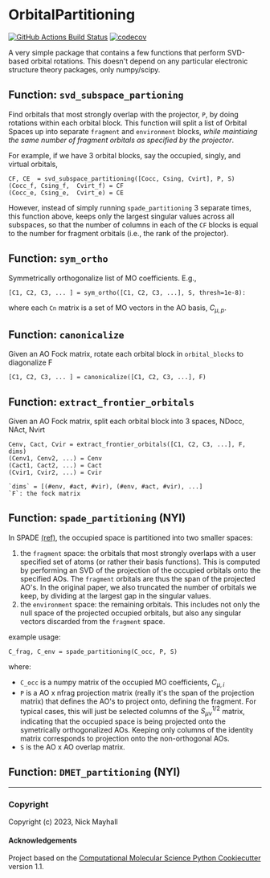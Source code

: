 OrbitalPartitioning
==============================
[//]: # (Badges)
[![GitHub Actions Build Status](https://github.com/nmayhall-vt/orbitalpartitioning/workflows/CI/badge.svg)](https://github.com/nmayhall-vt/orbitalpartitioning/actions?query=workflow%3ACI)
[![codecov](https://codecov.io/gh/nmayhall-vt/OrbitalPartitioning/branch/main/graph/badge.svg)](https://codecov.io/gh/nmayhall-vt/OrbitalPartitioning/branch/main)



A very simple package that contains a few functions that perform SVD-based orbital rotations. This doesn't depend on any particular electronic structure theory packages, only numpy/scipy. 

## Function: `svd_subspace_partioning`
Find orbitals that most strongly overlap with the projector, `P`,  by doing rotations within each orbital block. This function will split a list of Orbital Spaces up into separate `fragment` and `environment` blocks, _while maintiaing the same number of fragment orbitals as specified by the projector_. 

For example, if we have 3 orbital blocks, say the occupied, singly, and virtual orbitals, 

    CF, CE  = svd_subspace_partitioning([Cocc, Csing, Cvirt], P, S)
    (Cocc_f, Csing_f,  Cvirt_f) = CF
    (Cocc_e, Csing_e,  Cvirt_e) = CE

However, instead of simply running `spade_partitioning` 3 separate times, this function above, keeps only the largest singular values across all subspaces, so that the number of columns in each of the `CF` blocks is equal to the number for fragment orbitals (i.e., the rank of the projector).

## Function: `sym_ortho`

Symmetrically orthogonalize list of MO coefficients. E.g., 


    [C1, C2, C3, ... ] = sym_ortho([C1, C2, C3, ...], S, thresh=1e-8):
    
where each `Cn` matrix is a set of MO vectors in the AO basis, $C_{\mu,p}$. 

## Function: `canonicalize`
Given an AO Fock matrix, rotate each orbital block in `orbital_blocks` to diagonalize F

    [C1, C2, C3, ... ] = canonicalize([C1, C2, C3, ...], F)

## Function: `extract_frontier_orbitals`
Given an AO Fock matrix, split each orbital block into 3 spaces, NDocc, NAct, Nvirt


    Cenv, Cact, Cvir = extract_frontier_orbitals([C1, C2, C3, ...], F, dims)
    (Cenv1, Cenv2, ...) = Cenv
    (Cact1, Cact2, ...) = Cact
    (Cvir1, Cvir2, ...) = Cvir
    
    `dims` = [(#env, #act, #vir), (#env, #act, #vir), ...]
    `F`: the fock matrix  


## Function: `spade_partitioning` (NYI)
In SPADE [(ref)](https://pubs.acs.org/doi/10.1021/acs.jctc.8b01112), the occupied space is partitioned into two smaller spaces:
1. the `fragment` space: 
the orbitals that most strongly overlaps with a user specified set of atoms (or rather their basis functions). This is computed by performing an SVD of the projection of the occupied orbitals onto the specified AOs. The `fragment` orbitals are thus the span of the projected AO's. In the original paper, we also truncated the number of orbitals we keep, by dividing at the largest gap in the singular values. 
2. the `environment` space: 
the remaining orbitals. This includes not only the null space of the projected occupied orbitals, but also any singular vectors discarded from the `fragment` space. 

example usage:

    C_frag, C_env = spade_partitioning(C_occ, P, S)

where:
- `C_occ` is a numpy matrix of the occupied MO coefficients, $C_{\mu,i}$
- `P` is a AO x nfrag projection matrix (really it's the span of the projection matrix) that defines the AO's to project onto, defining the fragment. For typical cases, this will just be selected columns of the $S^{1/2}_{\mu\nu}$ matrix, indicating that the occupied space is being projected onto the symetrically orthogonalized AOs. Keeping only columns of the identity matrix corresponds to projection onto the non-orthogonal AOs. 
- `S` is the AO x AO overlap matrix. 

## Function: `DMET_partitioning` (NYI)

---
### Copyright

Copyright (c) 2023, Nick Mayhall


#### Acknowledgements
 
Project based on the 
[Computational Molecular Science Python Cookiecutter](https://github.com/molssi/cookiecutter-cms) version 1.1.
